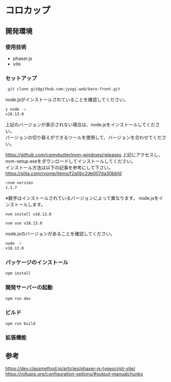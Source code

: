 # コロカップ
## 開発環境
### 使用技術
- phaser.js
- vite

### セットアップ
```bash
 git clone git@github.com:jyogi-web/koro-front.git
```

node.jsがインストールされていることを確認してください。  

```bash
❯ node -v
v18.13.0
```
上記のバージョンが表示されない場合は、node.jsをインストールしてください。  
バージョンの切り替えができるツールを使用して、バージョンを合わせてください。  

https://github.com/coreybutler/nvm-windows/releases
上記にアクセスし、nvm-setup.exeをダウンロードしてインストールしてください。  
インストール方法は以下の記事を参考にして下さい。  
https://qiita.com/ryome/items/f2a0bc2de007da30bbfd


```bash
>nvm version
1.1.7
```
※数字はインストールされているバージョンによって異なります。
node.jsをインストールします。

```bash 
nvm install v18.13.0

nvm use v18.13.0
```
node.jsのバージョンがあることを確認してください。
```bash
node -v
v18.13.0
```

### パッケージのインストール
```bash
npm install
```

### 開発サーバーの起動
```bash
npm run dev
```

### ビルド
```bash
npm run build
```


### 拡張機能

## 参考
https://dev.classmethod.jp/articles/phaser-js-typescript-vite/  
https://rollupjs.org/configuration-options/#output-manualchunks





